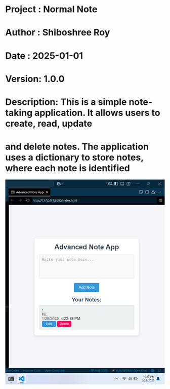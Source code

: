 # Project : Normal Note 
# Author :  Shiboshree Roy
# Date   :  2025-01-01
# Version:  1.0.0
# Description: This is a simple note-taking application. It allows users to create, read, update
# and delete notes. The application uses a dictionary to store notes, where each note is identified

![Note App](./demo/note.png)